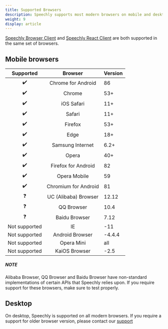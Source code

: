```yaml
---
title: Supported Browsers
description: Speechly supports most modern browsers on mobile and desktop.
weight: 9
display: article
---
```


[Speechly Browser Client](/client-libraries/web-browser) and [Speechly React Client](/client-libraries/react/) are both supported in the same set of browsers. 

## Mobile browsers

| Supported   | Browser  |   Version    |
| :----------------: | :--------------------: | ------- |
| ✔️              |   Chrome for Android   | 86      |
| ✔️             | Chrome               | 53+     |
| ✔️             | iOS Safari           | 11+     |
| ✔️             | Safari               | 11+     |
| ✔️             | Firefox              | 53+     |
| ✔️             | Edge                 | 18+     |
| ✔️             | Samsung Internet     | 6.2+    |
| ✔️             | Opera                | 40+     |
| ✔️             | Firefox for Android  | 82      |
| ✔️             | Opera Mobile         | 59      |
| ✔️             | Chromium for Android | 81      |
| ❓             | UC (Alibaba) Browser | 12.12   |
| ❓             | QQ Browser           | 10.4    |
| ❓             | Baidu Browser        | 7.12    |
| Not supported | IE                   | \-11    |
| Not supported     | Android Browser      | \-4.4.4 |
| Not supported     | Opera Mini           | all     |
| Not supported     | KaiOS Browser        | \-2.5   |

##### NOTE

Alibaba Browser, QQ Browser and Baidu Browser have non-standard implementations of certain APIs that Speechly relies upon. If you require support for these browsers, make sure to test properly.


## Desktop

On desktop, Speechly is supported on all modern browsers. If you require a support for older browser version, please contact our [support](mailto:hello@speechly.com)
